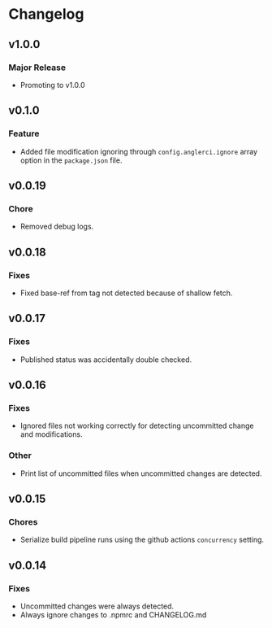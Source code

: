 # Changelog

## v1.0.0

### Major Release

- Promoting to v1.0.0

## v0.1.0

### Feature

- Added file modification ignoring through `config.anglerci.ignore` array option in the `package.json` file.

## v0.0.19

### Chore

- Removed debug logs.

## v0.0.18

### Fixes

- Fixed base-ref from tag not detected because of shallow fetch.

## v0.0.17

### Fixes

- Published status was accidentally double checked.

## v0.0.16

### Fixes

- Ignored files not working correctly for detecting uncommitted change and modifications.

### Other

- Print list of uncommitted files when uncommitted changes are detected.

## v0.0.15

### Chores

- Serialize build pipeline runs using the github actions `concurrency` setting.

## v0.0.14

### Fixes

- Uncommitted changes were always detected.
- Always ignore changes to .npmrc and CHANGELOG.md
